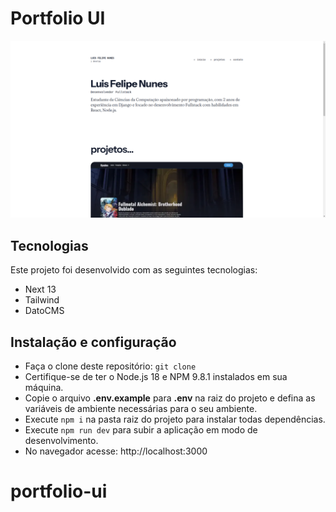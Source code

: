 # Portfolio UI

![Portfólio](public/cover.png)



## Tecnologias

Este projeto foi desenvolvido com as seguintes tecnologias:

- Next 13
- Tailwind
- DatoCMS

## Instalação e configuração
- Faça o clone deste repositório: `git clone`
- Certifique-se de ter o Node.js 18 e NPM 9.8.1 instalados em sua máquina.
- Copie o arquivo **.env.example** para **.env** na raiz do projeto e defina as variáveis de ambiente necessárias para o seu ambiente. 
- Execute `npm i` na pasta raiz do projeto para instalar todas dependências.
- Execute `npm run dev` para subir a aplicação em modo de desenvolvimento.
- No navegador acesse: http://localhost:3000
# portfolio-ui
